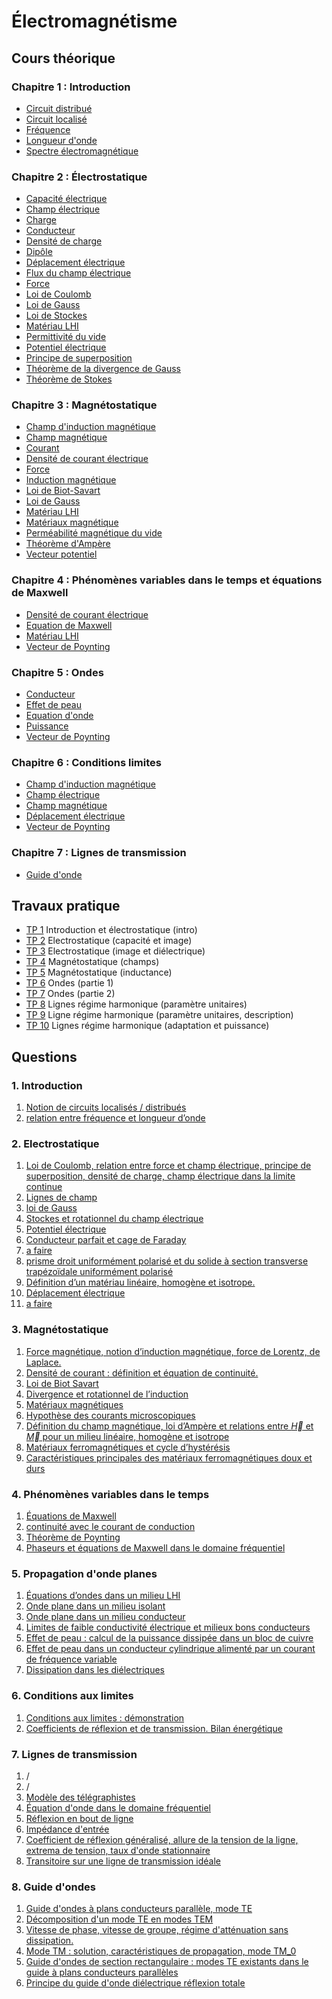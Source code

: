 # Électromagnétisme

## Cours théorique

### Chapitre 1 : Introduction

- [Circuit distribué](Notion/Circuit%20distribué.md)
- [Circuit localisé](Notion/Circuit%20localisé.md)
- [Fréquence](Notion/Fréquence.md)
- [Longueur d'onde](Notion/Longueur%20d'onde.md)
- [Spectre électromagnétique](Notion/Spectre%20électromagnétique.md)

### Chapitre 2 : Électrostatique

- [Capacité électrique](Notion/Capacité%20électrique.md)
- [Champ électrique](Notion/Champ%20électrique.md)
- [Charge](Notion/Charge.md)
- [Conducteur](Notion/Conducteur.md)
- [Densité de charge](Notion/Densité%20de%20charge.md)
- [Dipôle](Notion/Dipôle.md)
- [Déplacement électrique](Notion/Déplacement%20électrique.md)
- [Flux du champ électrique](Notion/Flux%20du%20champ%20électrique.md)
- [Force](Notion/Force.md)
- [Loi de Coulomb](Notion/Loi%20de%20Coulomb.md)
- [Loi de Gauss](Notion/Loi%20de%20Gauss.md)
- [Loi de Stockes](Notion/Loi%20de%20Stockes.md)
- [Matériau LHI](Notion/Matériau%20LHI.md)
- [Permittivité du vide](Notion/Permittivité%20du%20vide.md)
- [Potentiel électrique](Notion/Potentiel%20électrique.md)
- [Principe de superposition](Notion/Principe%20de%20superposition.md)
- [Théorème de la divergence de Gauss](Notion/Théorème%20de%20la%20divergence%20de%20Gauss.md)
- [Théorème de Stokes](Notion/Théorème%20de%20Stokes.md)

### Chapitre 3 : Magnétostatique

- [Champ d'induction magnétique](Notion/Champ%20d'induction%20magnétique.md)
- [Champ magnétique](Notion/Champ%20magnétique.md)
- [Courant](Notion/Courant.md)
- [Densité de courant électrique](Notion/Densité%20de%20courant%20électrique.md)
- [Force](Notion/Force.md)
- [Induction magnétique](Notion/Induction%20magnétique.md)
- [Loi de Biot-Savart](Notion/Loi%20de%20Biot-Savart.md)
- [Loi de Gauss](Notion/Loi%20de%20Gauss.md)
- [Matériau LHI](Notion/Matériau%20LHI.md)
- [Matériaux magnétique](Notion/Matériaux%20magnétique.md)
- [Perméabilité magnétique du vide](Notion/Perméabilité%20magnétique%20du%20vide.md)
- [Théorème d'Ampère](Notion/Théorème%20d'Ampère.md)
- [Vecteur potentiel](Notion/Vecteur%20potentiel.md)

### Chapitre 4 : Phénomènes variables dans le temps et équations de Maxwell

- [Densité de courant électrique](Notion/Densité%20de%20courant%20électrique.md)
- [Equation de Maxwell](Notion/Equation%20de%20Maxwell.md)
- [Matériau LHI](Notion/Matériau%20LHI.md)
- [Vecteur de Poynting](Notion/Vecteur%20de%20Poynting.md)

### Chapitre 5 : Ondes

- [Conducteur](Notion/Conducteur.md)
- [Effet de peau](Notion/Effet%20de%20peau.md)
- [Equation d'onde](Notion/Equation%20d'onde.md)
- [Puissance](Notion/Puissance.md)
- [Vecteur de Poynting](Notion/Vecteur%20de%20Poynting.md)

### Chapitre 6 : Conditions limites

- [Champ d'induction magnétique](Notion/Champ%20d'induction%20magnétique.md)
- [Champ électrique](Notion/Champ%20électrique.md)
- [Champ magnétique](Notion/Champ%20magnétique.md)
- [Déplacement électrique](Notion/Déplacement%20électrique.md)
- [Vecteur de Poynting](Notion/Vecteur%20de%20Poynting.md)

### Chapitre 7 : Lignes de transmission

- [Guide d'onde](Notion/Guide%20d'onde.md)

## Travaux pratique

- [TP 1](TP/TP%201.md) Introduction et électrostatique (intro)
- [TP 2](TP/TP%202.md) Electrostatique (capacité et image)
- [TP 3](TP/TP%203.md) Electrostatique (image et diélectrique)
- [TP 4](TP/TP%204.md) Magnétostatique (champs)
- [TP 5](TP/TP%205.md) Magnétostatique (inductance)
- [TP 6](TP/TP%206.md) Ondes (partie 1)
- [TP 7](TP/TP%207.md) Ondes (partie 2)
- [TP 8](TP/TP%208.md) Lignes régime harmonique (paramètre unitaires)
- [TP 9](TP/TP%209.md) Ligne régime harmonique (paramètre unitaires, description)
- [TP 10](TP/TP%2010.md) Lignes régime harmonique (adaptation et puissance)

## Questions

### 1. Introduction

1. [Notion de circuits localisés / distribués](BAC%203/Électromagnétisme/Questions/Q1.1.md)
2. [relation entre fréquence et longueur d’onde](Questions/Q1.2.md)

### 2. Electrostatique

1. [Loi de Coulomb, relation entre force et champ électrique, principe de superposition, densité de charge, champ électrique dans la limite continue](Questions/Q2.1.md)
2. [Lignes de champ](Questions/Q2.2.md)
3. [loi de Gauss](Questions/Q2.3.md)
4. [Stockes et rotationnel du champ électrique](Questions/Q2.4.md)
5. [Potentiel électrique](Questions/Q2.5.md)
6. [Conducteur parfait et cage de Faraday](Questions/Q2.6.md)
7. [a faire](Questions/Q2.7.md)
8. [prisme droit uniformément polarisé et du solide à section transverse trapézoïdale uniformément polarisé](Questions/Q2.8.md)
9. [Définition d’un matériau linéaire, homogène et isotrope.](Questions/Q2.9.md)
10. [Déplacement électrique](Questions/Q2.10.md)
11. [a faire](Questions/Q2.11.md)

### 3. Magnétostatique

1. [Force magnétique, notion d’induction magnétique, force de Lorentz, de Laplace.](Questions/Q3.1.md)
2. [Densité de courant : définition et équation de continuité.](Questions/Q3.2.md)
3. [Loi de Biot Savart](Questions/Q3.3.md)
4. [Divergence et rotationnel de l’induction](Questions/Q3.4.md)
5. [Matériaux magnétiques](Questions/Q3.5.md)
6. [Hypothèse des courants microscopiques](Questions/Q3.6.md)
7. [Définition du champ magnétique, loi d’Ampère et relations entre $\vec H$ et $\vec M$ pour un milieu linéaire, homogène et isotrope](Questions/Q3.7.md)
8. [Matériaux ferromagnétiques et cycle d’hystérésis](Questions/Q3.8.md)
9. [Caractéristiques principales des matériaux ferromagnétiques doux et durs](Questions/Q3.9.md)

### 4. Phénomènes variables dans le temps

1. [Équations de Maxwell](Questions/Q4.1.md)
2. [continuité avec le courant de conduction](Questions/Q4.2.md)
3. [Théorème de Poynting](Questions/Q4.3.md)
4. [Phaseurs et équations de Maxwell dans le domaine fréquentiel](Questions/Q4.4.md)

### 5. Propagation d'onde planes

1. [Équations d’ondes dans un milieu LHI](Questions/Q5.1.md)
2. [Onde plane dans un milieu isolant](Questions/Q5.2.md)
3. [Onde plane dans un milieu conducteur](Questions/Q5.3.md)
4. [Limites de faible conductivité électrique et milieux bons conducteurs](Questions/Q5.4.md)
5. [Effet de peau : calcul de la puissance dissipée dans un bloc de cuivre](Questions/Q5.5.md)
6. [ Effet de peau dans un conducteur cylindrique alimenté par un courant de fréquence variable](Questions/Q5.6.md)
7. [Dissipation dans les diélectriques](Questions/Q5.7.md)

### 6. Conditions aux limites

1. [Conditions aux limites : démonstration](Questions/Q6.1.md)
2. [Coefficients de réflexion et de transmission. Bilan énergétique](Questions/Q6.2.md)

### 7. Lignes de transmission

1. /
2. /
3. [Modèle des télégraphistes](Questions/Q7.3.md)
4. [Équation d'onde dans le domaine fréquentiel](Questions/Q7.4.md)
5. [Réflexion en bout de ligne](Questions/Q7.5.md)
6. [Impédance d'entrée](Questions/Q7.6.md)
7. [Coefficient de réflexion généralisé, allure de la tension de la ligne, extrema de tension, taux d'onde stationnaire](Questions/Q7.7.md)
8. [Transitoire sur une ligne de transmission idéale](Questions/Q7.8.md)

### 8. Guide d'ondes

1. [Guide d'ondes à plans conducteurs parallèle, mode TE](Questions/Q8.1.md)
2. [Décomposition d'un mode TE en modes TEM](Questions/Q8.2.md)
3. [Vitesse de phase, vitesse de groupe, régime d'atténuation sans dissipation.](Questions/Q8.3.md)
4. [Mode TM : solution, caractéristiques de propagation, mode TM_0](Questions/Q8.4.md)
5. [Guide d'ondes de section rectangulaire : modes TE existants dans le guide à plans conducteurs parallèles](Questions/Q8.5.md)
6. [Principe du guide d'onde diélectrique réflexion totale](Questions/Q8.6.md)